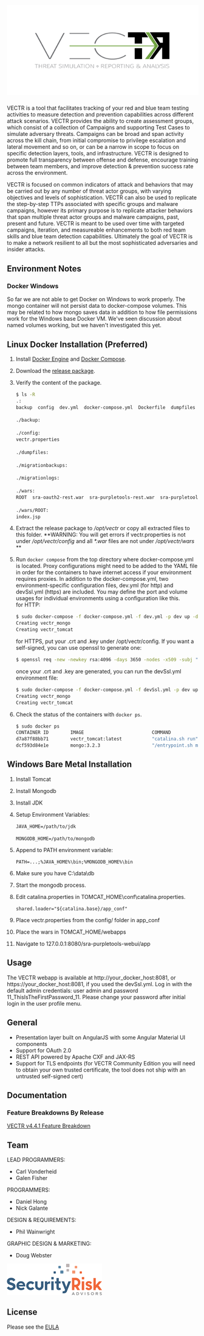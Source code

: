 # ![VECTR](media/vectr-logo-small.png)

VECTR is a tool that facilitates tracking of your red and blue team testing activities to measure detection and prevention capabilities across different attack scenarios.  VECTR provides the ability to create assessment groups, which consist of a collection of Campaigns and supporting Test Cases to simulate adversary threats.  Campaigns can be broad and span activity across the kill chain, from initial compromise to privilege escalation and lateral movement and so on, or can be a narrow in scope to focus on specific detection layers, tools, and infrastructure.  VECTR is designed to promote full transparency between offense and defense, encourage training between team members, and improve detection & prevention success rate across the environment.   

VECTR is focused on common indicators of attack and behaviors that may be carried out by any number of threat actor groups, with varying objectives and levels of sophistication.  VECTR can also be used to replicate the step-by-step TTPs associated with specific groups and malware campaigns, however its primary purpose is to replicate attacker behaviors that span multiple threat actor groups and malware campaigns, past, present and future.  VECTR is meant to be used over time with targeted campaigns, iteration, and measureable enhancements to both red team skills and blue team detection capabilities.  Ultimately the goal of VECTR is to make a network resilient to all but the most sophisticated adversaries and insider attacks.

## Environment Notes

### Docker Windows

So far we are not able to get Docker on Windows to work properly.  The mongo container will not persist data to docker-compose volumes.  This may be related to how mongo saves data in addition to how file permissions work for the Windows base Docker VM.  We've seen discussion about named volumes working, but we haven't investigated this yet.

## Linux Docker Installation (Preferred)

1. Install [Docker Engine](https://docs.docker.com/engine/installation/) and [Docker Compose](https://docs.docker.com/compose/install/).
2. Download the [release package](https://github.com/SecurityRiskAdvisors/VECTR/releases/latest).
3. Verify the content of the package.
	
	```sh
	$ ls -R
	.:
	backup  config  dev.yml  docker-compose.yml  Dockerfile  dumpfiles  migrationbackups  migrationlogs    wars 

	./backup:

	./config:
	vectr.properties

	./dumpfiles:

	./migrationbackups:

	./migrationlogs:

	./wars:
	ROOT  sra-oauth2-rest.war  sra-purpletools-rest.war  sra-purpletools-webui.war

	./wars/ROOT:
	index.jsp 
	```
4. Extract the release package to */opt/vectr* or copy all extracted files to this folder.  **WARNING: You will get errors if vectr.properties is not under */opt/vectr/config* and all *\*.war* files are not under */opt/vectr/wars* **
	
5. Run `docker compose` from the top directory where docker-compose.yml is located. Proxy configurations might need to be added to the YAML file in order for the containers to have internet access if your environment requires proxies. In addition to the docker-compose.yml, two environment-specific configuration files, dev.yml (for http) and devSsl.yml (https) are included. You may define the port and volume usages for individual environments using a configuration like this.  
	for HTTP:
	```sh
	$ sudo docker-compose -f docker-compose.yml -f dev.yml -p dev up -d
	Creating vectr_mongo
	Creating vectr_tomcat
	```
	
	for HTTPS, put your .crt and .key under /opt/vectr/config.  If you want a self-signed, you can use openssl to generate one:
	```sh
	$ openssl req -new -newkey rsa:4096 -days 3650 -nodes -x509 -subj "/C=SomeCountry/ST=SomeState/L=SomeLocality/O=SomeOrg/CN=SomeCommonName" -keyout /opt/vectr/config/ssl.key -out /opt/vectr/config/ssl.crt
	```
	
	once your .crt and .key are generated, you can run the devSsl.yml environment file:
	```sh
	$ sudo docker-compose -f docker-compose.yml -f devSsl.yml -p dev up -d
	Creating vectr_mongo
	Creating vectr_tomcat
	```
	
	
6. Check the status of the containers with `docker ps`.

	```sh
	$ sudo docker ps
	CONTAINER ID        IMAGE                         COMMAND                  CREATED             STATUS              PORTS                                            NAMES
	d7a87f88bb71        vectr_tomcat:latest           "catalina.sh run"        4 seconds ago       Up 2 seconds        0.0.0.0:8080->8080/tcp                           vectr_tomcat
	dcf593d84e1e        mongo:3.2.3                   "/entrypoint.sh mongo"   5 seconds ago       Up 4 seconds        0.0.0.0:27017->27017/tcp                         vectr_mongo
	```

## Windows Bare Metal Installation	

1.  Install Tomcat 
2.  Install Mongodb
3.  Install JDK
4.  Setup Environment Variables:

		JAVA_HOME=/path/to/jdk

		MONGODB_HOME=/path/to/mongodb
              
5.  Append to PATH environment variable:

		PATH=...;%JAVA_HOME%\bin;%MONGODB_HOME%\bin
              
6.  Make sure you have C:\data\db 
             
7.  Start the mongodb process.  
			  
7.  Edit catalina.properties in TOMCAT_HOME\conf\catalina.properties. 
			  
		shared.loader="${catalina.base}/app_conf" 
 
8.  Place vectr.properties from the config/ folder in app_conf

9.  Place the wars in TOMCAT_HOME/webapps

10.  Navigate to 127.0.0.1:8080/sra-purpletools-webui/app
	
## Usage

The VECTR webapp is available at http://your_docker_host:8081, or https://your_docker_host:8081, if you used the devSsl.yml. Log in with the default admin credentials: user admin and password 11_ThisIsTheFirstPassword_11.  Please change your password after initial login in the user profile menu.

<!-- [![Dply](https://dply.co/b.svg)](https://dply.co/b/OynYEP3G)
*Note: Server initialization on dply.co can take up to 10 minutes* -->

## General

* Presentation layer built on AngularJS with some Angular Material UI components
* Support for OAuth 2.0
* REST API powered by Apache CXF and JAX-RS
* Support for TLS endpoints (for VECTR Community Edition you will need to obtain your own trusted certificate, the tool does not ship with an untrusted self-signed cert)

## Documentation

### Feature Breakdowns By Release

[VECTR v4.4.1 Feature Breakdown](https://github.com/SecurityRiskAdvisors/VECTR/blob/master/media/VECTR%20v4_4_1%20Feature%20Breakdown.pdf)

## Team
LEAD PROGRAMMERS:
* Carl Vonderheid
* Galen Fisher

PROGRAMMERS:
* Daniel Hong
* Nick Galante

DESIGN & REQUIREMENTS:
* Phil Wainwright

GRAPHIC DESIGN & MARKETING:
* Doug Webster

[![Security Risk Advisors](media/SRA-logo-primary-small.png)](https://securityriskadvisors.com)

## License

Please see the [EULA](./VECTR%20End%20User%20License%20Agreement.pdf)
